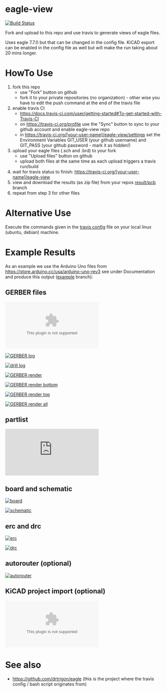 # eagle-view
[![Build Status](https://travis-ci.org/drtrigon/eagle-view.svg?branch=test)](https://travis-ci.org/drtrigon/eagle-view/branches)

Fork and upload to this repo and use travis to generate views of eagle files.

Uses eagle 7.7.0 but that can be changed in the config file. KiCAD export can be enabled in the config file as well but will make the run taking about 20 mins longer.

# HowTo Use
1. fork this repo
    * use "Fork" button on github
    * fork it to your private repositories (no organization) - other wise you have to edit the push command at the end of the travis file
2. enable travis CI
    * https://docs.travis-ci.com/user/getting-started#To-get-started-with-Travis-CI
    * on https://travis-ci.org/profile use the "Sync" button to sync to your github account and enable eagle-view repo
    * in https://travis-ci.org/[your-user-name]/eagle-view/settings set the Environment Variables GIT_USER (your github username) and GIT_PASS (your github password - mark it as hidden!)
3. upload your eagle files (.sch and .brd) to your fork
    * use "Upload files" button on github
    * upload both files at the same time as each upload triggers a travis run/build
4. wait for travis status to finish: https://travis-ci.org/[your-user-name]/eagle-view
5. view and download the results (as zip file) from your repos [result/pcb](/../../tree/result/pcb) branch
6. repeat from step 3 for other files

# Alternative Use
Execute the commands given in the [travis config](.travis.yml) file on your local linux (ubuntu, debian) machine.

# Example Results
As an example we use the Arduino Uno files from https://store.arduino.cc/usa/arduino-uno-rev3 see under Documentation and produce this output ([example](/../../tree/example) branch):

## GERBER files
[![GERBER files](https://raw.githubusercontent.com/drtrigon/eagle-view/example/arduino_Uno_Rev3-02-TH.zip)](https://github.com/drtrigon/eagle-view/blob/example/arduino_Uno_Rev3-02-TH.zip)

[![GERBER log](https://raw.githubusercontent.com/drtrigon/eagle-view/example/arduino_Uno_Rev3-02-TH.gpi)](https://github.com/drtrigon/eagle-view/blob/example/arduino_Uno_Rev3-02-TH.gpi)

[![drill log](https://raw.githubusercontent.com/drtrigon/eagle-view/example/arduino_Uno_Rev3-02-TH.dri)](https://github.com/drtrigon/eagle-view/blob/example/arduino_Uno_Rev3-02-TH.dri)

[![GERBER render](https://raw.githubusercontent.com/drtrigon/eagle-view/example/arduino_Uno_Rev3-02-TH.png)](https://github.com/drtrigon/eagle-view/blob/example/arduino_Uno_Rev3-02-TH.png)

[![GERBER render bottom](https://raw.githubusercontent.com/drtrigon/eagle-view/example/arduino_Uno_Rev3-02-TH_btm.png)](https://github.com/drtrigon/eagle-view/blob/example/arduino_Uno_Rev3-02-TH_btm.png)

[![GERBER render top](https://raw.githubusercontent.com/drtrigon/eagle-view/example/arduino_Uno_Rev3-02-TH_top.png)](https://github.com/drtrigon/eagle-view/blob/example/arduino_Uno_Rev3-02-TH_top.png)

[![GERBER render all](https://raw.githubusercontent.com/drtrigon/eagle-view/example/arduino_Uno_Rev3-02-TH_all.png)](https://github.com/drtrigon/eagle-view/blob/example/arduino_Uno_Rev3-02-TH_all.png)

## partlist
[![partlist](https://raw.githubusercontent.com/drtrigon/eagle-view/example/arduino_Uno_Rev3-02-TH.txt)](https://github.com/drtrigon/eagle-view/blob/example/arduino_Uno_Rev3-02-TH.txt)

## board and schematic
[![board](https://raw.githubusercontent.com/drtrigon/eagle-view/example/arduino_Uno_Rev3-02-TH_brd.png)](https://github.com/drtrigon/eagle-view/blob/example/arduino_Uno_Rev3-02-TH_brd.png)

[![schematic](https://raw.githubusercontent.com/drtrigon/eagle-view/example/arduino_Uno_Rev3-02-TH_sch.png)](https://github.com/drtrigon/eagle-view/blob/example/arduino_Uno_Rev3-02-TH_sch.png)

## erc and drc
[![erc](https://raw.githubusercontent.com/drtrigon/eagle-view/example/arduino_Uno_Rev3-02-TH_erc.png)](https://github.com/drtrigon/eagle-view/blob/example/arduino_Uno_Rev3-02-TH_erc.png)

[![drc](https://raw.githubusercontent.com/drtrigon/eagle-view/example/arduino_Uno_Rev3-02-TH_drc.png)](https://github.com/drtrigon/eagle-view/blob/example/arduino_Uno_Rev3-02-TH_drc.png)

## autorouter (optional)
[![autorouter](https://raw.githubusercontent.com/drtrigon/eagle-view/example/arduino_Uno_Rev3-02-TH_auto.png)](https://github.com/drtrigon/eagle-view/blob/example/arduino_Uno_Rev3-02-TH_auto.png)

## KiCAD project import (optional)
[![KiCAD project](https://raw.githubusercontent.com/drtrigon/eagle-view/example/arduino_Uno_Rev3-02-TH_kicad.zip)](https://github.com/drtrigon/eagle-view/blob/example/arduino_Uno_Rev3-02-TH_kicad.zip)

# See also
* https://github.com/drtrigon/eagle (this is the project where the travis config / bash script originates from)

